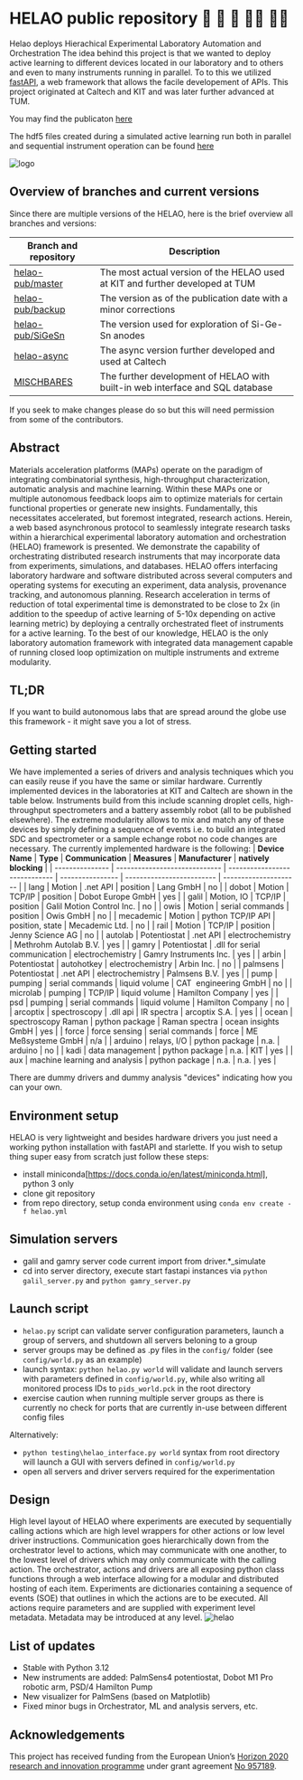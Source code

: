 # HELAO public repository :robot: :rocket: :handshake: :woman_scientist: :man_scientist:
Helao deploys Hierachical Experimental Laboratory Automation and Orchestration
The idea behind this project is that we wanted to deploy active learning to different devices located in our laboratory and to others and even to many instruments running in parallel. To to this we utilized [fastAPI](https://fastapi.tiangolo.com/), a web framework that allows the facile developement of APIs. This project originated at Caltech and KIT and was later further advanced at TUM.

You may find the publicaton [here](https://doi.org/10.1002/admi.202101987)

The hdf5 files created during a simulated active learning run both in parallel and sequential instrument operation can be found [here](https://doi.org/10.6084/m9.figshare.16798177.v1)

![logo](https://github.com/helgestein/helao-dev/blob/master/helaologo.svg)

## Overview of branches and current versions

Since there are multiple versions of the HELAO, here is the brief overview all branches and versions:

| **Branch and repository**                                                      | **Description**                                                               | 
| ------------------------------------------------------------------------------ | ----------------------------------------------------------------------------- |
| [helao-pub/master](https://github.com/helgestein/helao-pub/tree/master)        | The most actual version of the HELAO used at KIT and further developed at TUM |
| [helao-pub/backup](https://github.com/helgestein/helao-pub/tree/backup)        | The version as of the publication date with a minor corrections               |
| [helao-pub/SiGeSn](https://github.com/helgestein/helao-pub/tree/SiGeSn)        | The version used for exploration of Si-Ge-Sn anodes                           |
| [helao-async](https://github.com/High-Throughput-Experimentation/helao-async)  | The async version further developed and used at Caltech                       |
| [MISCHBARES](https://github.com/fuzhanrahmanian/MISCHBARES)                    | The further development of HELAO with built-in web interface and SQL database |

If you seek to make changes please do so but this will need permission from some of the contributors.

## Abstract

Materials acceleration platforms (MAPs) operate on the paradigm of integrating combinatorial synthesis, high-throughput characterization, automatic analysis and machine learning. Within these MAPs one or multiple autonomous feedback loops aim to optimize materials for certain functional properties or generate new insights. Fundamentally, this necessitates accelerated, but foremost integrated, research actions. Herein, a web based asynchronous protocol to seamlessly integrate research tasks within a hierarchical experimental laboratory automation and orchestration (HELAO) framework is presented. We demonstrate the capability of orchestrating distributed research instruments that may incorporate data from experiments, simulations, and databases. HELAO offers interfacing laboratory hardware and software distributed across several computers and operating systems for executing an experiment, data analysis, provenance tracking, and autonomous planning. Research acceleration in terms of reduction of total experimental time is demonstrated to be close to 2x (in addition to the speedup of active learning of 5-10x depending on active learning metric) by deploying a centrally orchestrated fleet of instruments for a active learning. To the best of our knowledge, HELAO is the only laboratory automation framework with integrated data management capable of running closed loop optimization on multiple instruments and extreme modularity.

## TL;DR

If you want to build autonomous labs that are spread around the globe use this framework - it might save you a lot of stress.

## Getting started

We have implemented a series of drivers and analysis techniques which you can easily reuse if you have the same or similar hardware.
Currently implemented devices in the laboratories at KIT and Caltech are shown in the table below. Instruments build from this include scanning droplet cells, high-throughput spectrometers and a battery assembly robot (all to be published elsewhere). The extreme modularity allows to mix and match any of these devices by simply defining a sequence of events i.e. to build an integrated SDC and spectrometer or a sample echange robot no code changes are necessary.
The currently implemented hardware is the following:
| **Device Name** | **Type**                      | **Communication**             | **Measures**     | **Manufacturer**          | **natively blocking** |
| --------------- | ----------------------------- | ----------------------------- | ---------------- | ------------------------- | --------------------- |
| lang            | Motion                        | .net API                      | position         | Lang GmbH                 | no                    |
| dobot           | Motion                        | TCP/IP                        | position         | Dobot Europe GmbH         | yes                   |
| galil           | Motion, IO                    | TCP/IP                        | position         | Galil Motion Control Inc. | no                    |
| owis            | Motion                        | serial commands               | position         | Owis GmbH                 | no                    |
| mecademic       | Motion                        | python TCP/IP API             | position, state  | Mecademic Ltd.            | no                    |
| rail            | Motion                        | TCP/IP                        | position         | Jenny Science AG          | no                    |
| autolab         | Potentiostat                  | .net API                      | electrochemistry | Methrohm Autolab B.V.     | yes                   |
| gamry           | Potentiostat                  | .dll for serial communication | electrochemistry | Gamry Instruments Inc.    | yes                   |
| arbin           | Potentiostat                  | autohotkey                    | electrochemistry | Arbin Inc.                | no                    |
| palmsens        | Potentiostat                  | .net API                      | electrochemistry | Palmsens B.V.             | yes                   |
| pump            | pumping                       | serial commands               | liquid volume    | CAT  engineering GmbH     | no                    |
| microlab        | pumping                       | TCP/IP                        | liquid volume    | Hamilton Company          | yes                   |
| psd             | pumping                       | serial commands               | liquid volume    | Hamilton Company          | no                    |
| arcoptix        | spectroscopy                  | .dll api                      | IR spectra       | arcoptix S.A.             | yes                   |
| ocean           | spectroscopy Raman            | python package                | Raman spectra    | ocean insights GmbH       | yes                   |
| force           | force sensing                 | serial commands               | force            | ME Meßsysteme GmbH        | n/a                   |
| arduino         | relays, I/O                   | python package                | n.a.             | arduino                   | no                    |
| kadi            | data management               | python package                | n.a.             | KIT                       | yes                   |
| aux             | machine learning and analysis | python package                | n.a.             | n.a.                      | yes                   |

There are dummy drivers and dummy analysis "devices" indicating how you can your own.

## Environment setup

HELAO is very lightweight and besides hardware drivers you just need a working python installation with fastAPI and starlette.
If you wish to setup thing super easy from scratch just follow these steps:
- install miniconda[https://docs.conda.io/en/latest/miniconda.html], python 3 only
- clone git repository
- from repo directory, setup conda environment using `conda env create -f helao.yml`

## Simulation servers
- galil and gamry server code current import from driver.*_simulate
- cd into server directory, execute start fastapi instances via  `python galil_server.py` and `python gamry_server.py`

## Launch script
- `helao.py` script can validate server configuration parameters, launch a group of servers, and shutdown all servers beloning to a group
- server groups may be defined as .py files in the `config/` folder (see `config/world.py` as an example)
- launch syntax: `python helao.py world` will validate and launch servers with parameters defined in `config/world.py`, while also writing all monitored process IDs to `pids_world.pck` in the root directory
- exercise caution when running multiple server groups as there is currently no check for ports that are currently in-use between different config files

Alternatively:
- `python testing\helao_interface.py world` syntax from root directory will launch a GUI with servers defined in `config/world.py`
- open all servers and driver servers required for the experimentation

## Design
High level layout of HELAO where experiments are executed by sequentially calling actions which are high level wrappers for other actions or low level driver instructions. Communication goes hierarchically down from the orchestrator level to actions, which may communicate with one another, to the lowest level of drivers which may only communicate with the calling action. The orchestrator, actions and drivers are all exposing python class functions through a web interface allowing for a modular and distributed hosting of each item. Experiments are dictionaries containing a sequence of events (SOE) that outlines in which the actions are to be executed. All actions require parameters and are supplied with experiment level metadata. Metadata may be introduced at any level.
![helao](figure_1.png)

## List of updates

- Stable with Python 3.12
- New instruments are added: PalmSens4 potentiostat, Dobot M1 Pro robotic arm, PSD/4 Hamilton Pump
- New visualizer for PalmSens (based on Matplotlib)
- Fixed minor bugs in Orchestrator, ML and analysis servers, etc.

## Acknowledgements

This project has received funding from the European Union’s [Horizon 2020 research and innovation programme](https://ec.europa.eu/programmes/horizon2020/en) under grant agreement [No 957189](https://cordis.europa.eu/project/id/957189).

